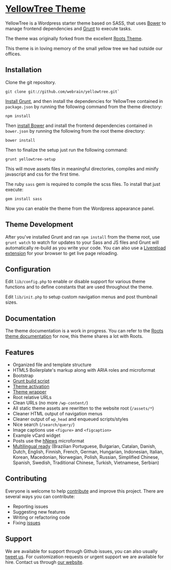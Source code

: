 # [YellowTree Theme](https://github.com/webrain/yellowtree)

YellowTree is a Wordpress starter theme based on SASS, that uses [Bower](http://bower.io) to manage frontend dependencies and [Grunt](http://gruntjs.com/) to execute tasks.

The theme was originally forked from the excellent [Roots Theme](http://roots.io/).

This theme is in loving memory of the small yellow tree we had outside our offices.

## Installation

Clone the git repository.

```
git clone git://github.com/webrain/yellowtree.git`
```

[Install Grunt](http://gruntjs.com/getting-started), and then install the dependencies for YellowTree contained in `package.json` by running the following command from the theme directory:

```
npm install
```

Then [install Bower](http://bower.io) and install the frontend dependencies contained in `bower.json` by running the following from the root theme directory:

```
bower install
```

Then to finalize the setup just run the following command:

```
grunt yellowtree-setup
```

This will move assets files in meaningful directories, compiles and minify javascript and css for the first time.

The ruby `sass` gem is required to compile the scss files. To install that just execute:

```
gem install sass
```

Now you can enable the theme from the Wordpress appearance panel.

## Theme Development

After you've installed Grunt and ran `npm install` from the theme root, use `grunt watch` to watch for updates to your Sass and JS files and Grunt will automatically re-build as you write your code.
You can also use a [Livereload extension](https://chrome.google.com/webstore/detail/livereload/jnihajbhpnppcggbcgedagnkighmdlei) for your browser to get live page reloading.

## Configuration

Edit `lib/config.php` to enable or disable support for various theme functions and to define constants that are used throughout the theme.

Edit `lib/init.php` to setup custom navigation menus and post thumbnail sizes.

## Documentation

The theme documentation is a work in progress. You can refer to the [Roots theme documentation](http://roots.io/docs) for now, this theme shares a lot with Roots.

## Features

* Organized file and template structure
* HTML5 Boilerplate's markup along with ARIA roles and microformat
* Bootstrap
* [Grunt build script](http://roots.io/using-grunt-for-wordpress-theme-development/)
* [Theme activation](http://roots.io/getting-started/#theme-activation)
* [Theme wrapper](http://roots.io/an-introduction-to-the-roots-theme-wrapper/)
* Root relative URLs
* Clean URLs (no more `/wp-content/`)
* All static theme assets are rewritten to the website root (`/assets/*`)
* Cleaner HTML output of navigation menus
* Cleaner output of `wp_head` and enqueued scripts/styles
* Nice search (`/search/query/`)
* Image captions use `<figure>` and `<figcaption>`
* Example vCard widget
* Posts use the [hNews](http://microformats.org/wiki/hnews) microformat
* [Multilingual ready](http://roots.io/wpml/) (Brazilian Portuguese, Bulgarian, Catalan, Danish, Dutch, English, Finnish, French, German, Hungarian, Indonesian, Italian, Korean, Macedonian, Norwegian, Polish, Russian, Simplified Chinese, Spanish, Swedish, Traditional Chinese, Turkish, Vietnamese, Serbian)

## Contributing

Everyone is welcome to help [contribute](CONTRIBUTING.md) and improve this project. There are several ways you can contribute:

* Reporting issues
* Suggesting new features
* Writing or refactoring code
* Fixing [issues](https://github.com/webrain/yellowtree/issues)

## Support

We are available for support through Github issues, you can also usually [tweet us](http://twitter.com/webrain_it).
For customization requests or urgent support we are available for hire. Contact us through [our website](http://webrain.it).
